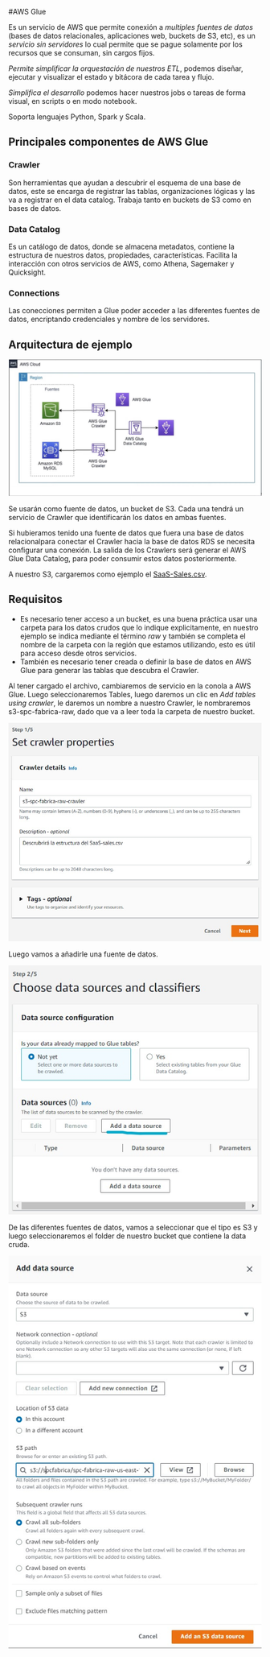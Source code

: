 #AWS Glue

Es un servicio de AWS que permite conexión a *multiples fuentes de datos* (bases de datos relacionales, aplicaciones web, buckets de S3, etc), es un *servicio sin servidores* lo cual permite que se pague solamente por los recursos que se consuman, sin cargos fijos.

*Permite simplificar la orquestación de nuestros ETL*, podemos diseñar, ejecutar y visualizar el estado y bitácora de cada tarea y flujo. 

*Simplifica el desarrollo* podemos hacer nuestros jobs o tareas de forma visual, en scripts o en modo notebook.

Soporta lenguajes Python, Spark y Scala.

## Principales componentes de AWS Glue

### Crawler
Son herramientas que ayudan a descubrir el esquema de una base de datos, este se encarga de registrar las tablas, organizaciones lógicas y las va a registrar en el data catalog. Trabaja tanto en buckets de S3 como en bases de datos.

### Data Catalog
Es un catálogo de datos, donde se almacena metadatos, contiene la estructura de nuestros datos, propiedades, características. Facilita la interacción con otros servicios de AWS, como Athena, Sagemaker y Quicksight.

### Connections
Las conecciones permiten a Glue poder acceder a las diferentes fuentes de datos, encriptando credenciales y nombre de los servidores.

## Arquitectura de ejemplo

![Arquitectura de AWS Glue para ejemplo](https://github.com/macomeza/dataScience/blob/main/awsGlue/AWSGlueArquitecturaEjemplo.jpg)

Se usarán como fuente de datos, un bucket de S3. Cada una tendrá un servicio de Crawler que identificarán los datos en ambas fuentes.

Si hubieramos tenido una fuente de datos que fuera una base de datos relacionalpara conectar el Crawler hacia la base de datos RDS se necesita configurar una conexión. La salida de los Crawlers será generar el AWS Glue Data Catalog, para poder consumir estos datos posteriormente.

A nuestro S3, cargaremos como ejemplo el [SaaS-Sales.csv](https://github.com/macomeza/dataScience/blob/main/awsGlue/SaaS-Sales.csv).

## Requisitos

- Es necesario tener acceso a un bucket, es una buena práctica usar una carpeta para los datos crudos que lo indique explicitamente, en nuestro ejemplo se indica mediante el término *raw* y también se completa el nombre de la carpeta con la región que estamos utilizando, esto es útil para acceso desde otros servicios.
- También es necesario tener creada o definir la base de datos en AWS Glue para generar las tablas que descubra el Crawler.


Al tener cargado el archivo, cambiaremos de servicio en la conola a AWS Glue. Luego seleccionaremos Tables, luego daremos un clic en *Add tables using crawler*, le daremos un nombre a nuestro Crawler, le nombraremos s3-spc-fabrica-raw, dado que va a leer toda la carpeta de nuestro bucket.

![Crear crawler](https://github.com/macomeza/dataScience/blob/main/awsGlue/01-crawler.jpg)

Luego vamos a añadirle una fuente de datos.

![Añadir fuente de datos](https://github.com/macomeza/dataScience/blob/main/awsGlue/02-crawler.jpg)

De las diferentes fuentes de datos, vamos a seleccionar que el tipo es S3 y luego seleccionaremos el folder de nuestro bucket que contiene la data cruda.

![Seleccionar fuente de datos](https://github.com/macomeza/dataScience/blob/main/awsGlue/02-1-crawler.jpg)



